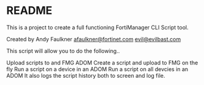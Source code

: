 # README

This is a project to create a full functioning FortiManager CLI Script tool.

Created by Andy Faulkner afaulkner@fortinet.com evil@evilbast.com

This script will allow you to do the following..

Upload scripts to and FMG ADOM
Create a script and upload to FMG on the fly
Run a script on a device in an ADOM
Run a script on all devcies in an ADOM
It also logs the script history both to screen and log file.
